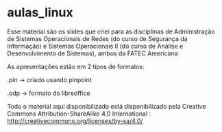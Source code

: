 aulas_linux
===========

Esse material são os slides que criei para as disciplinas de Administração de Sistemas Operacionais de Redes (do curso de Segurança da Informação) e Sistemas Operacionais II (do curso de Análise e Desenvolvimento de Sistemas), ambos da FATEC Americana

As apresentações estão em 2 tipos de formatos:

.pin -> criado usando pinpoint

.odp -> formato do libreoffice

Todo o material aqui disponibilizado está disponibilizado pela Creative Commons Attribution-ShareAlike 4.0 International : http://creativecommons.org/licenses/by-sa/4.0/
